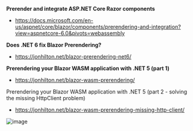 **Prerender and integrate ASP.NET Core Razor components**
* https://docs.microsoft.com/en-us/aspnet/core/blazor/components/prerendering-and-integration?view=aspnetcore-6.0&pivots=webassembly

**Does .NET 6 fix Blazor Prerendering?**
* https://jonhilton.net/blazor-prerendering-net6/

**Prerendering your Blazor WASM application with .NET 5 (part 1)**
* https://jonhilton.net/blazor-wasm-prerendering/

Prerendering your Blazor WASM application with .NET 5 (part 2 - solving the missing HttpClient problem)
* https://jonhilton.net/blazor-wasm-prerendering-missing-http-client/

![image](https://user-images.githubusercontent.com/43414651/146706101-2f3d6b93-4645-4224-ad46-2b7b347d2fbb.png)
